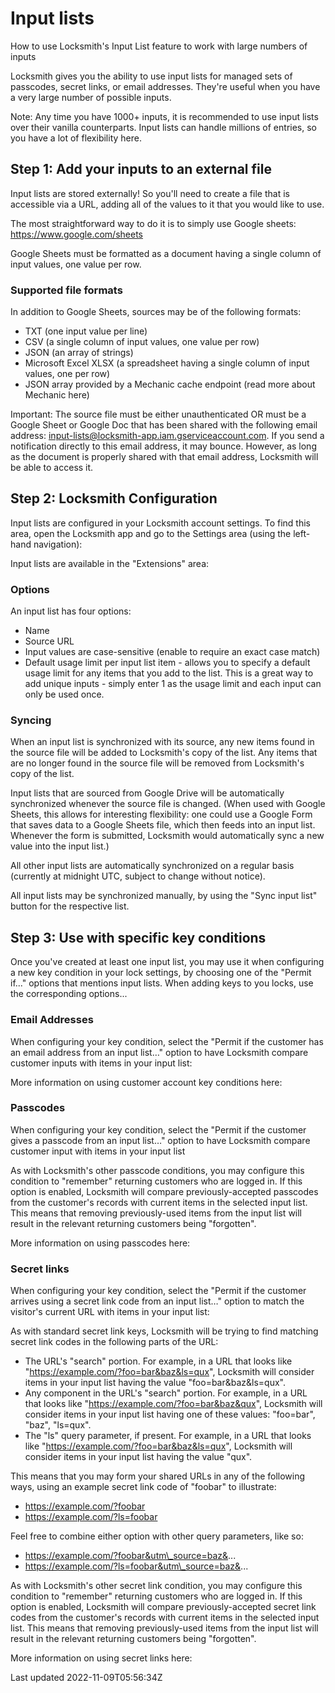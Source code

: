 # Input lists

How to use Locksmith's Input List feature to work with large numbers of inputs

Locksmith gives you the ability to use input lists for managed sets of passcodes, secret links, or email addresses. They're useful when you have a very large number of possible inputs.

Note: Any time you have 1000+ inputs, it is recommended to use input lists over their vanilla counterparts. Input lists can handle millions of entries, so you have a lot of flexibility here.

## Step 1: Add your inputs to an external file

Input lists are stored externally! So you'll need to create a file that is accessible via a URL, adding all of the values to it that you would like to use.

The most straightforward way to do it is to simply use Google sheets: https://www.google.com/sheets

Google Sheets must be formatted as a document having a single column of input values, one value per row.

### Supported file formats

In addition to Google Sheets, sources may be of the following formats:

- TXT (one input value per line)
- CSV (a single column of input values, one value per row)
- JSON (an array of strings)
- Microsoft Excel XLSX (a spreadsheet having a single column of input values, one per row)
- JSON array provided by a Mechanic cache endpoint (read more about Mechanic here)

Important: The source file must be either unauthenticated OR must be a Google Sheet or Google Doc that has been shared with the following email address: input-lists@locksmith-app.iam.gserviceaccount.com. If you send a notification directly to this email address, it may bounce. However, as long as the document is properly shared with that email address, Locksmith will be able to access it.

## Step 2: Locksmith Configuration

Input lists are configured in your Locksmith account settings. To find this area, open the Locksmith app and go to the Settings area (using the left-hand navigation):

Input lists are available in the "Extensions" area:

### Options

An input list has four options:

- Name
- Source URL
- Input values are case-sensitive (enable to require an exact case match)
- Default usage limit per input list item - allows you to specify a default usage limit for any items that you add to the list. This is a great way to add unique inputs - simply enter 1 as the usage limit and each input can only be used once.

### Syncing

When an input list is synchronized with its source, any new items found in the source file will be added to Locksmith's copy of the list. Any items that are no longer found in the source file will be removed from Locksmith's copy of the list.

Input lists that are sourced from Google Drive will be automatically synchronized whenever the source file is changed. (When used with Google Sheets, this allows for interesting flexibility: one could use a Google Form that saves data to a Google Sheets file, which then feeds into an input list. Whenever the form is submitted, Locksmith would automatically sync a new value into the input list.)

All other input lists are automatically synchronized on a regular basis (currently at midnight UTC, subject to change without notice).

All input lists may be synchronized manually, by using the "Sync input list" button for the respective list.

## Step 3: Use with specific key conditions

Once you've created at least one input list, you may use it when configuring a new key condition in your lock settings, by choosing one of the "Permit if..." options that mentions input lists. When adding keys to you locks, use the corresponding options...

### Email Addresses

When configuring your key condition, select the "Permit if the customer has an email address from an input list…" option to have Locksmith compare customer inputs with items in your input list:

More information on using customer account key conditions here:

### Passcodes

When configuring your key condition, select the "Permit if the customer gives a passcode from an input list…" option to have Locksmith compare customer input with items in your input list

As with Locksmith's other passcode conditions, you may configure this condition to "remember" returning customers who are logged in. If this option is enabled, Locksmith will compare previously-accepted passcodes from the customer's records with current items in the selected input list. This means that removing previously-used items from the input list will result in the relevant returning customers being "forgotten".

More information on using passcodes here:

### Secret links

When configuring your key condition, select the "Permit if the customer arrives using a secret link code from an input list…" option to match the visitor's current URL with items in your input list:

As with standard secret link keys, Locksmith will be trying to find matching secret link codes in the following parts of the URL:

- The URL's "search" portion. For example, in a URL that looks like "https://example.com/?foo=bar&baz&ls=qux", Locksmith will consider items in your input list having the value "foo=bar&baz&ls=qux".
- Any component in the URL's "search" portion. For example, in a URL that looks like "https://example.com/?foo=bar&baz&qux", Locksmith will consider items in your input list having one of these values: "foo=bar", "baz", "ls=qux".
- The "ls" query parameter, if present. For example, in a URL that looks like "https://example.com/?foo=bar&baz&ls=qux", Locksmith will consider items in your input list having the value "qux".

This means that you may form your shared URLs in any of the following ways, using an example secret link code of "foobar" to illustrate:

- https://example.com/?foobar
- https://example.com/?ls=foobar

Feel free to combine either option with other query parameters, like so:

- https://example.com/?foobar&utm\_source=baz&...
- https://example.com/?ls=foobar&utm\_source=baz&...

As with Locksmith's other secret link condition, you may configure this condition to "remember" returning customers who are logged in. If this option is enabled, Locksmith will compare previously-accepted secret link codes from the customer's records with current items in the selected input list. This means that removing previously-used items from the input list will result in the relevant returning customers being "forgotten".

More information on using secret links here:

Last updated 2022-11-09T05:56:34Z